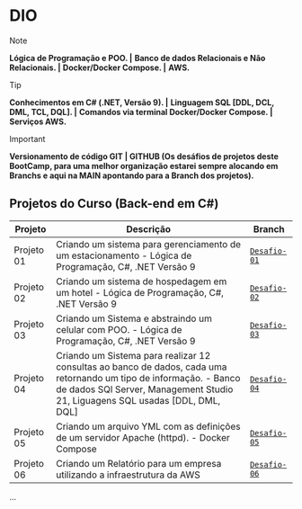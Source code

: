 # DIO

> [!NOTE]
> **Lógica de Programação e POO. |**
> **Banco de dados Relacionais e Não Relacionais. |**
> **Docker/Docker Compose. |**
> **AWS.**

> [!TIP]
> **Conhecimentos em C# (.NET, Versão 9). |**
> **Linguagem SQL [DDL, DCL, DML, TCL, DQL]. |**
> **Comandos via terminal Docker/Docker Compose. |**
> **Serviços AWS.**

> [!IMPORTANT]
> **Versionamento de código GIT | GITHUB (Os desáfios de projetos deste BootCamp, para uma melhor organização estarei sempre alocando em Branchs e aqui na MAIN apontando para a Branch dos projetos).**
>

## Projetos do Curso (Back-end em C#)

| Projeto | Descrição | Branch |
|--------|-----------|--------|
| Projeto 01 | Criando um sistema para gerenciamento de um estacionamento - Lógica de Programação, C#, .NET Versão 9  | [`Desafio-01`](https://github.com/mauriciocampos1234/DIO-WEX/tree/Desafio-01) |
| Projeto 02 | Criando um sistema de hospedagem em um hotel - Lógica de Programação, C#, .NET Versão 9  | [`Desafio-02`](https://github.com/mauriciocampos1234/DIO-WEX/tree/Desafio-02) |
| Projeto 03 | Criando um Sistema e abstraindo um celular com POO. - Lógica de Programação, C#, .NET Versão 9  | [`Desafio-03`](https://github.com/mauriciocampos1234/DIO-WEX/tree/Desafio-03) |
| Projeto 04 | Criando um Sistema para realizar 12 consultas ao banco de dados, cada uma retornando um tipo de informação. - Banco de dados SQl Server, Management Studio 21, Liguagens SQL usadas [DDL, DML, DQL]  | [`Desafio-04`](https://github.com/mauriciocampos1234/DIO-WEX/tree/Desafio-04) |
| Projeto 05 | Criando um arquivo YML com as definições de um servidor Apache (httpd). - Docker Compose  | [`Desafio-05`](https://github.com/mauriciocampos1234/DIO-WEX/tree/Desafio-05) |
| Projeto 06 | Criando um Relatório para um empresa utilizando a infraestrutura da AWS  | [`Desafio-06`](https://github.com/mauriciocampos1234/DIO-WEX/tree/Desafio-06) |
...
